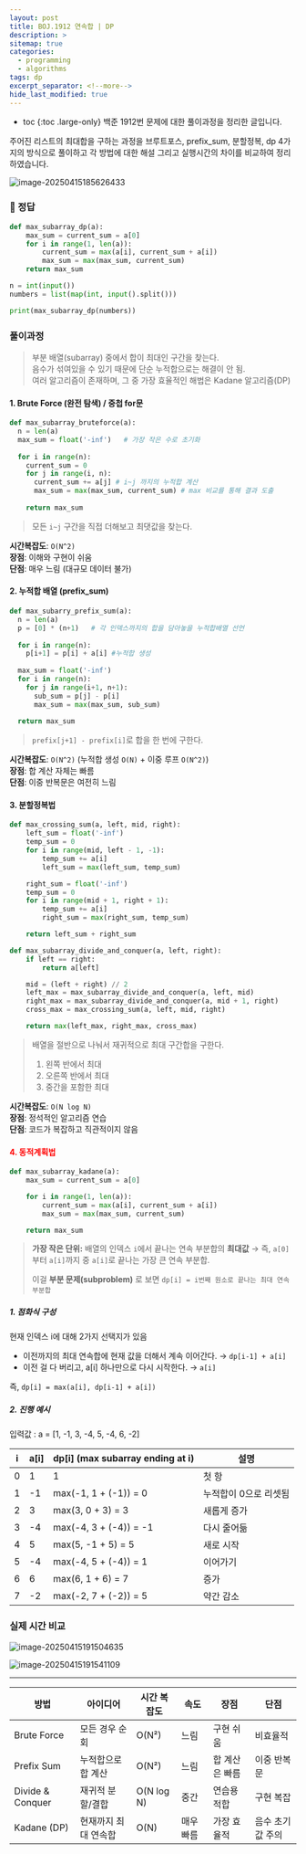 ```yaml
---
layout: post
title: BOJ.1912 연속합 | DP
description: >
sitemap: true
categories: 
  - programming
  - algorithms
tags: dp 
excerpt_separator: <!--more-->
hide_last_modified: true
---
```

* toc
{:toc .large-only}
백준 1912번 문제에 대한 풀이과정을 정리한 글입니다.

주어진 리스트의 최대합을 구하는 과정을 브루트포스, prefix_sum, 분할정복, dp 4가지의 방식으로 풀이하고 각 방법에 대한 해설 그리고 실행시간의 차이를 비교하여 정리하였습니다.

<!--more-->

![image-20250415185626433](../../images/2025-04-15-01Boj1912/image-20250415185626433.png)

### 📌 정답

```python
def max_subarray_dp(a):
    max_sum = current_sum = a[0]
    for i in range(1, len(a)):
        current_sum = max(a[i], current_sum + a[i])
        max_sum = max(max_sum, current_sum)
    return max_sum

n = int(input())
numbers = list(map(int, input().split()))

print(max_subarray_dp(numbers))
```

### 풀이과정

> 부분  배열(subarray) 중에서 합이 최대인 구간을 찾는다.<br>
> 음수가 섞여있을 수 있기 때문에 단순 누적합으로는 해결이 안 됨.<br>
> 여러 알고리즘이 존재하며, 그 중 가장 효율적인 해법은 Kadane 알고리즘(DP)

#### 1. Brute Force (완전 탐색) / 중첩 for문

```python
def max_subarray_bruteforce(a):
  n = len(a)
  max_sum = float('-inf')	# 가장 작은 수로 초기화
  
  for i in range(n):
    current_sum = 0
    for j in range(i, n):
      current_sum += a[j] # i~j 까지의 누적합 계산
      max_sum = max(max_sum, current_sum) # max 비교를 통해 결과 도출 
      
 	return max_sum
```

> 모든 `i~j` 구간을 직접 더해보고 최댓값을 찾는다.

**시간복잡도**: `O(N^2)`<br>**장점**: 이해와 구현이 쉬움<br>**단점**: 매우 느림 (대규모 데이터 불가)

#### 2. 누적합 배열 (prefix_sum)

```python
def max_subarry_prefix_sum(a):
  n = len(a)
  p = [0] * (n+1)	# 각 인덱스까지의 합을 담아놓을 누적합배열 선언
  
  for i in range(n):
    p[i+1] = p[i] + a[i] #누적합 생성
    
  max_sum = float('-inf')
  for i in range(n):
    for j in range(i+1, n+1):
      sub_sum = p[j] - p[i]
      max_sum = max(max_sum, sub_sum)
      
  return max_sum    
```

>  `prefix[j+1] - prefix[i]`로 합을 한 번에 구한다.

**시간복잡도**: `O(N^2)` (누적합 생성 `O(N)` + 이중 루프 `O(N^2)`)<br>**장점**: 합 계산 자체는 빠름<br>**단점**: 이중 반복문은 여전히 느림

#### 3. 분할정복법

```python
def max_crossing_sum(a, left, mid, right):
    left_sum = float('-inf')
    temp_sum = 0
    for i in range(mid, left - 1, -1):
        temp_sum += a[i]
        left_sum = max(left_sum, temp_sum)

    right_sum = float('-inf')
    temp_sum = 0
    for i in range(mid + 1, right + 1):
        temp_sum += a[i]
        right_sum = max(right_sum, temp_sum)

    return left_sum + right_sum

def max_subarray_divide_and_conquer(a, left, right):
    if left == right:
        return a[left]

    mid = (left + right) // 2
    left_max = max_subarray_divide_and_conquer(a, left, mid)
    right_max = max_subarray_divide_and_conquer(a, mid + 1, right)
    cross_max = max_crossing_sum(a, left, mid, right)

    return max(left_max, right_max, cross_max)
```

> 배열을 절반으로 나눠서 재귀적으로 최대 구간합을 구한다.
>
> 1. 왼쪽 반에서 최대 
> 2. 오른쪽 반에서 최대 
> 3. 중간을 포함한 최대

**시간복잡도**: `O(N log N)`<br>**장점**: 정석적인 알고리즘 연습<br>**단점**: 코드가 복잡하고 직관적이지 않음

#### <span style="color:red">4. 동적계획법</span>

```python
def max_subarray_kadane(a):
    max_sum = current_sum = a[0]

    for i in range(1, len(a)):
        current_sum = max(a[i], current_sum + a[i])
        max_sum = max(max_sum, current_sum)

    return max_sum

```



> **가장 작은 단위:** 배열의 인덱스 `i`에서 끝나는 연속 부분합의 **최대값**
>  → 즉, `a[0]`부터 `a[i]`까지 중 `a[i]`로 끝나는 가장 큰 연속 부분합.
>
>  이걸 **부분 문제(subproblem)** 로 보면 `dp[i] = i번째 원소로 끝나는 최대 연속 부분합`

##### 1. 점화식 구성
현재 인덱스 i에 대해 2가지 선택지가 있음

- 이전까지의 최대 연속합에 현재 값을 더해서 계속 이어간다. &rarr; `dp[i-1] + a[i]`
- 이전 걸 다 버리고, a[i] 하나만으로 다시 시작한다.  &rarr; `a[i]`

즉, `dp[i] = max(a[i], dp[i-1] + a[i])`

##### 2. 진행 예시

입력값 : a = [1, -1, 3, -4, 5, -4, 6, -2]

| i    | a[i] | dp[i] (max subarray ending at i) | 설명                  |
| ---- | ---- | -------------------------------- | --------------------- |
| 0    | 1    | 1                                | 첫 항                 |
| 1    | -1   | max(-1, 1 + (-1)) = 0            | 누적합이 0으로 리셋됨 |
| 2    | 3    | max(3, 0 + 3) = 3                | 새롭게 증가           |
| 3    | -4   | max(-4, 3 + (-4)) = -1           | 다시 줄어듦           |
| 4    | 5    | max(5, -1 + 5) = 5               | 새로 시작             |
| 5    | -4   | max(-4, 5 + (-4)) = 1            | 이어가기              |
| 6    | 6    | max(6, 1 + 6) = 7                | 증가                  |
| 7    | -2   | max(-2, 7 + (-2)) = 5            | 약간 감소             |

### 실제 시간 비교

![image-20250415191504635](../../images/2025-04-15-01Boj1912/image-20250415191504635.png)

![image-20250415191541109](../../images/2025-04-15-01Boj1912/image-20250415191541109.png)

---


| 방법             | 아이디어             | 시간 복잡도 | 속도      | 장점           | 단점             |
| ---------------- | -------------------- | ----------- | --------- | -------------- | ---------------- |
| Brute Force      | 모든 경우 순회       | O(N²)       | 느림      | 구현 쉬움      | 비효율적         |
| Prefix Sum       | 누적합으로 합 계산   | O(N²)       | 느림      | 합 계산은 빠름 | 이중 반복문      |
| Divide & Conquer | 재귀적 분할/결합     | O(N log N)  | 중간      | 연습용 적합    | 구현 복잡        |
| Kadane (DP)      | 현재까지 최대 연속합 | O(N)        | 매우 빠름 | 가장 효율적    | 음수 초기값 주의 |
